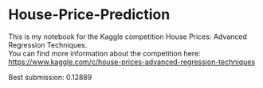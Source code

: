 # House-Price-Prediction

This is my notebook for the Kaggle competition House Prices: Advanced Regression Techniques.  
You can find more information about the competition here: https://www.kaggle.com/c/house-prices-advanced-regression-techniques

Best submission: 0.12889
